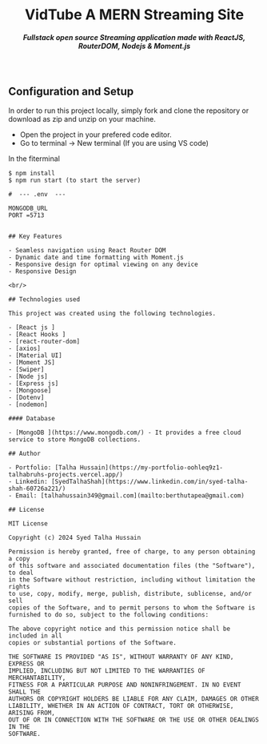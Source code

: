 <H1 align ="center" > VidTube A MERN Streaming Site  </h1>
<h5  align ="center"> 
Fullstack open source Streaming application made with ReactJS, RouterDOM, Nodejs & Moment.js </h5>
<br/>

## Configuration and Setup

In order to run this project locally, simply fork and clone the repository or download as zip and unzip on your machine.

- Open the project in your prefered code editor.
- Go to terminal -> New terminal (If you are using VS code)

In the fiterminal
```
$ npm install
$ npm run start (to start the server)
```
```
#  --- .env  ---

MONGODB_URL
PORT =5713
```
```

## Key Features

- Seamless navigation using React Router DOM
- Dynamic date and time formatting with Moment.js
- Responsive design for optimal viewing on any device
- Responsive Design

<br/>

## Technologies used

This project was created using the following technologies.

- [React js ]
- [React Hooks ]
- [react-router-dom]
- [axios]
- [Material UI]
- [Moment JS]
- [Swiper]
- [Node js]
- [Express js]
- [Mongoose]
- [Dotenv]
- [nodemon]

#### Database

- [MongoDB ](https://www.mongodb.com/) - It provides a free cloud service to store MongoDB collections.

## Author

- Portfolio: [Talha Hussain](https://my-portfolio-oohleq9z1-talhabruhs-projects.vercel.app/)
- Linkedin: [SyedTalhaShah](https://www.linkedin.com/in/syed-talha-shah-60726a221/)
- Email: [talhahussain349@gmail.com](mailto:berthutapea@gmail.com)

## License

MIT License

Copyright (c) 2024 Syed Talha Hussain

Permission is hereby granted, free of charge, to any person obtaining a copy
of this software and associated documentation files (the "Software"), to deal
in the Software without restriction, including without limitation the rights
to use, copy, modify, merge, publish, distribute, sublicense, and/or sell
copies of the Software, and to permit persons to whom the Software is
furnished to do so, subject to the following conditions:

The above copyright notice and this permission notice shall be included in all
copies or substantial portions of the Software.

THE SOFTWARE IS PROVIDED "AS IS", WITHOUT WARRANTY OF ANY KIND, EXPRESS OR
IMPLIED, INCLUDING BUT NOT LIMITED TO THE WARRANTIES OF MERCHANTABILITY,
FITNESS FOR A PARTICULAR PURPOSE AND NONINFRINGEMENT. IN NO EVENT SHALL THE
AUTHORS OR COPYRIGHT HOLDERS BE LIABLE FOR ANY CLAIM, DAMAGES OR OTHER
LIABILITY, WHETHER IN AN ACTION OF CONTRACT, TORT OR OTHERWISE, ARISING FROM,
OUT OF OR IN CONNECTION WITH THE SOFTWARE OR THE USE OR OTHER DEALINGS IN THE
SOFTWARE.
